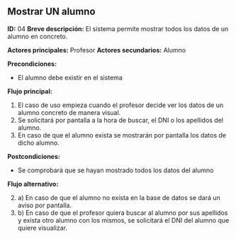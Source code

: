 ## Mostrar UN alumno

**ID:** 04
**Breve descripción:** El sistema permite mostrar todos los datos de un alumno en concreto.

**Actores principales:** Profesor
**Actores secundarios:** Alumno

**Precondiciones:**
* El alumno debe existir en el sistema

**Flujo principal:** 
1. El caso de uso empieza cuando el profesor decide ver los datos de un alumno concreto de manera visual.
2. Se solicitará por pantalla a la hora de buscar, el DNI o los apellidos del alumno.
3. En caso de que el alumno exista se mostrarán por pantalla los datos de dicho alumno.

**Postcondiciones:**
* Se comprobará que se hayan mostrado todos los datos del alumno

**Flujo alternativo:**

2. a) En caso de que el alumno no exista en la base de datos se dará un aviso por pantalla.
2. b) En caso de que el profesor quiera buscar al alumno por sus apellidos y exista otro alumno con los mismos, se solicitará el DNI del alumno que quiere visualizar.